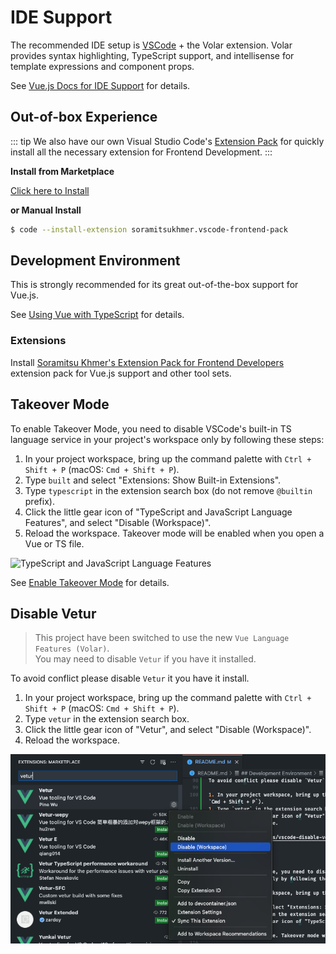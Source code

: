 # IDE Support

The recommended IDE setup is [VSCode](https://code.visualstudio.com/) + the Volar extension. Volar provides syntax highlighting, TypeScript support, and intellisense for template expressions and component props.

See [Vue.js Docs for IDE Support](https://vuejs.org/guide/scaling-up/tooling.html#ide-support) for details.

## Out-of-box Experience

::: tip
We also have our own Visual Studio Code's [Extension Pack](https://marketplace.visualstudio.com/items?itemName=soramitsukhmer.vscode-frontend-pack) for quickly install all the necessary extension for Frontend Development.
:::

**Install from Marketplace**

[Click here to Install](https://marketplace.visualstudio.com/items?itemName=soramitsukhmer.vscode-frontend-pack)

**or Manual Install**

```sh
$ code --install-extension soramitsukhmer.vscode-frontend-pack
```

## Development Environment

This is strongly recommended for its great out-of-the-box support for Vue.js.

See [Using Vue with TypeScript](https://vuejs.org/guide/typescript/overview.html#using-vue-with-typescript) for details.

### Extensions
Install [Soramitsu Khmer's Extension Pack for Frontend Developers](https://marketplace.visualstudio.com/items?itemName=soramitsukhmer.vscode-frontend-pack) extension pack for Vue.js support and other tool sets.

## Takeover Mode

To enable Takeover Mode, you need to disable VSCode's built-in TS language service in your project's workspace only by following these steps:

1. In your project workspace, bring up the command palette with `Ctrl + Shift + P` (macOS: `Cmd + Shift + P`).
1. Type `built` and select "Extensions: Show Built-in Extensions".
1. Type `typescript` in the extension search box (do not remove `@builtin` prefix).
1. Click the little gear icon of "TypeScript and JavaScript Language Features", and select "Disable (Workspace)".
1. Reload the workspace. Takeover mode will be enabled when you open a Vue or TS file.

![TypeScript and JavaScript Language Features](https://vuejs.org/assets/takeover-mode.54f7bbf6.png)

See [Enable Takeover Mode](https://vuejs.org/guide/typescript/overview.html#takeover-mode) for details.

## Disable Vetur

> This project have been switched to use the new `Vue Language Features (Volar)`.  
> You may need to disable `Vetur` if you have it installed.

To avoid conflict please disable `Vetur` it you have it install.

1. In your project workspace, bring up the command palette with `Ctrl + Shift + P` (macOS: `Cmd + Shift + P`).
1. Type `vetur` in the extension search box.
1. Click the little gear icon of "Vetur", and select "Disable (Workspace)".
1. Reload the workspace.

![Vetur](../../assets/vscode-disable-vetur.png)

